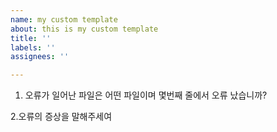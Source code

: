 ```yaml
---
name: my custom template
about: this is my custom template
title: ''
labels: ''
assignees: ''

---
```


1. 오류가 일어난 파일은 어떤 파일이며 몇번째 줄에서 오류 났습니까?

2.오류의 증상을 말해주세여
